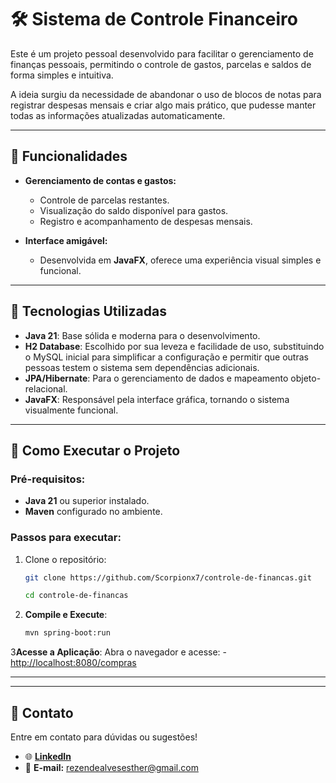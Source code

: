 # 🛠️ Sistema de Controle Financeiro

Este é um projeto pessoal desenvolvido para facilitar o gerenciamento de finanças pessoais, permitindo o controle de gastos, 
parcelas e saldos de forma simples e intuitiva.

A ideia surgiu da necessidade de abandonar o uso de blocos de notas para registrar despesas mensais e criar algo mais prático, 
que pudesse manter todas as informações atualizadas automaticamente.

---

## 🌟 Funcionalidades

- **Gerenciamento de contas e gastos:**
    - Controle de parcelas restantes.
    - Visualização do saldo disponível para gastos.
    - Registro e acompanhamento de despesas mensais.

- **Interface amigável:**
    - Desenvolvida em **JavaFX**, oferece uma experiência visual simples e funcional.

---

## 🔧 Tecnologias Utilizadas

- **Java 21**: Base sólida e moderna para o desenvolvimento.
- **H2 Database**: Escolhido por sua leveza e facilidade de uso, substituindo o MySQL inicial para simplificar a configuração e permitir que outras pessoas testem o sistema sem dependências adicionais.
- **JPA/Hibernate**: Para o gerenciamento de dados e mapeamento objeto-relacional.
- **JavaFX**: Responsável pela interface gráfica, tornando o sistema visualmente funcional.

---

## 🚀 Como Executar o Projeto

### Pré-requisitos:
- **Java 21** ou superior instalado.
- **Maven** configurado no ambiente.

### Passos para executar:
1. Clone o repositório:
   ```bash
   git clone https://github.com/Scorpionx7/controle-de-financas.git
   
   cd controle-de-financas
   ```
2. **Compile e Execute**:
   ```bash
   mvn spring-boot:run
   ```
3**Acesse a Aplicação**:
   Abra o navegador e acesse:
    - [http://localhost:8080/compras](http://localhost:8080/compras) 

---

---

## 📧 **Contato**
Entre em contato para dúvidas ou sugestões!
- 🌐 [**LinkedIn**](https://www.linkedin.com/in/estherrezende/)
- 📧 **E-mail:** [rezendealvesesther@gmail.com](mailto:rezendealvesesther@gmail.com)
